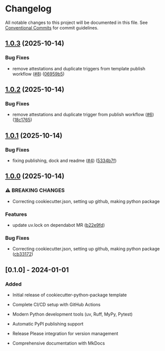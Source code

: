 # Changelog

All notable changes to this project will be documented in this file. See [Conventional Commits](https://conventionalcommits.org) for commit guidelines.

## [1.0.3](https://github.com/serafinovsky/cookiecutter-python-package/compare/v1.0.2...v1.0.3) (2025-10-14)


### Bug Fixes

* remove attestations and duplicate triggers from template publish workflow ([#8](https://github.com/serafinovsky/cookiecutter-python-package/issues/8)) ([06959b5](https://github.com/serafinovsky/cookiecutter-python-package/commit/06959b56933e85742945f397ef85e9558edad951))

## [1.0.2](https://github.com/serafinovsky/cookiecutter-python-package/compare/v1.0.1...v1.0.2) (2025-10-14)


### Bug Fixes

* remove attestations and duplicate trigger from publish workflow ([#6](https://github.com/serafinovsky/cookiecutter-python-package/issues/6)) ([18c1765](https://github.com/serafinovsky/cookiecutter-python-package/commit/18c17650535a487a39bca22769896efe01e068aa))

## [1.0.1](https://github.com/serafinovsky/cookiecutter-python-package/compare/v1.0.0...v1.0.1) (2025-10-14)


### Bug Fixes

* fixing publishing, dock and readme ([#4](https://github.com/serafinovsky/cookiecutter-python-package/issues/4)) ([5334b7f](https://github.com/serafinovsky/cookiecutter-python-package/commit/5334b7f5ff5e81baba223a7043ee283ccb3385da))

## [1.0.0](https://github.com/serafinovsky/cookiecutter-python-package/compare/v0.1.0...v1.0.0) (2025-10-14)


### ⚠ BREAKING CHANGES

* Correcting cookiecutter.json, setting up github, making python package

### Features

* update uv.lock on dependabot MR ([b22e9fd](https://github.com/serafinovsky/cookiecutter-python-package/commit/b22e9fd9116fc1e82629d0f23611d81d20c9e910))


### Bug Fixes

* Correcting cookiecutter.json, setting up github, making python package ([cb33172](https://github.com/serafinovsky/cookiecutter-python-package/commit/cb331725411ee052d8b838f8c9555df4cbc06eae))

## [0.1.0] - 2024-01-01

### Added

- Initial release of cookiecutter-python-package template
- Complete CI/CD setup with GitHub Actions
- Modern Python development tools (uv, Ruff, MyPy, Pytest)
- Automatic PyPI publishing support
- Release Please integration for version management

- Comprehensive documentation with MkDocs
